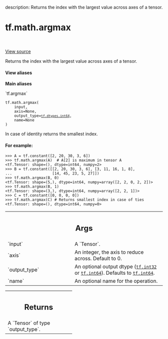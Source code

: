 description: Returns the index with the largest value across axes of a tensor.

<div itemscope itemtype="http://developers.google.com/ReferenceObject">
<meta itemprop="name" content="tf.math.argmax" />
<meta itemprop="path" content="Stable" />
</div>

# tf.math.argmax

<!-- Insert buttons and diff -->

<table class="tfo-notebook-buttons tfo-api nocontent" align="left">

</table>

<a target="_blank" class="external" href="/code/stable/tensorflow/python/ops/math_ops.py">View source</a>



Returns the index with the largest value across axes of a tensor.

<section class="expandable">
  <h4 class="showalways">View aliases</h4>
  <p>
<b>Main aliases</b>
<p>`tf.argmax`</p>
</p>
</section>

<pre class="devsite-click-to-copy prettyprint lang-py tfo-signature-link">
<code>tf.math.argmax(
    input,
    axis=None,
    output_type=<a href="../../tf/dtypes.md#int64"><code>tf.dtypes.int64</code></a>,
    name=None
)
</code></pre>



<!-- Placeholder for "Used in" -->

In case of identity returns the smallest index.

#### For example:



```
>>> A = tf.constant([2, 20, 30, 3, 6])
>>> tf.math.argmax(A)  # A[2] is maximum in tensor A
<tf.Tensor: shape=(), dtype=int64, numpy=2>
>>> B = tf.constant([[2, 20, 30, 3, 6], [3, 11, 16, 1, 8],
...                  [14, 45, 23, 5, 27]])
>>> tf.math.argmax(B, 0)
<tf.Tensor: shape=(5,), dtype=int64, numpy=array([2, 2, 0, 2, 2])>
>>> tf.math.argmax(B, 1)
<tf.Tensor: shape=(3,), dtype=int64, numpy=array([2, 2, 1])>
>>> C = tf.constant([0, 0, 0, 0])
>>> tf.math.argmax(C) # Returns smallest index in case of ties
<tf.Tensor: shape=(), dtype=int64, numpy=0>
```

<!-- Tabular view -->
 <table class="responsive fixed orange">
<colgroup><col width="214px"><col></colgroup>
<tr><th colspan="2"><h2 class="add-link">Args</h2></th></tr>

<tr>
<td>
`input`
</td>
<td>
A `Tensor`.
</td>
</tr><tr>
<td>
`axis`
</td>
<td>
An integer, the axis to reduce across. Default to 0.
</td>
</tr><tr>
<td>
`output_type`
</td>
<td>
An optional output dtype (<a href="../../tf.md#int32"><code>tf.int32</code></a> or <a href="../../tf.md#int64"><code>tf.int64</code></a>). Defaults
to <a href="../../tf.md#int64"><code>tf.int64</code></a>.
</td>
</tr><tr>
<td>
`name`
</td>
<td>
An optional name for the operation.
</td>
</tr>
</table>



<!-- Tabular view -->
 <table class="responsive fixed orange">
<colgroup><col width="214px"><col></colgroup>
<tr><th colspan="2"><h2 class="add-link">Returns</h2></th></tr>
<tr class="alt">
<td colspan="2">
A `Tensor` of type `output_type`.
</td>
</tr>

</table>

